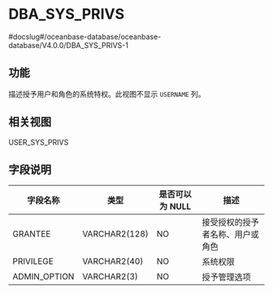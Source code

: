 DBA_SYS_PRIVS 
==================================
#docslug#/oceanbase-database/oceanbase-database/V4.0.0/DBA_SYS_PRIVS-1


功能 
-----------

描述授予用户和角色的系统特权。此视图不显示 `USERNAME` 列。

相关视图 
-------------

USER_SYS_PRIVS

字段说明 
-------------



|   **字段名称**   |    **类型**     | **是否可以为 NULL** |      **描述**      |
|--------------|---------------|----------------|------------------|
| GRANTEE      | VARCHAR2(128) | NO             | 接受授权的授予者名称、用户或角色 |
| PRIVILEGE    | VARCHAR2(40)  | NO             | 系统权限             |
| ADMIN_OPTION | VARCHAR2(3)   | NO             | 授予管理选项           |



